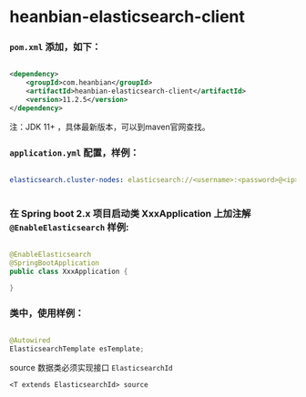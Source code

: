 # heanbian-elasticsearch-client

### `pom.xml` 添加，如下：

```xml

<dependency>
	<groupId>com.heanbian</groupId>
	<artifactId>heanbian-elasticsearch-client</artifactId>
	<version>11.2.5</version>
</dependency>

```
注：JDK 11+ ，具体最新版本，可以到maven官网查找。

### `application.yml` 配置，样例：

```yaml

elasticsearch.cluster-nodes: elasticsearch://<username>:<password>@<ip>:<port>,<ip>:<port>...
  
```

### 在 Spring boot 2.x 项目启动类 XxxApplication 上加注解 `@EnableElasticsearch` 样例:

```java

@EnableElasticsearch
@SpringBootApplication
public class XxxApplication {

}

```

### 类中，使用样例：

```java

@Autowired
ElasticsearchTemplate esTemplate;

```

source 数据类必须实现接口 `ElasticsearchId`

```
<T extends ElasticsearchId> source
```